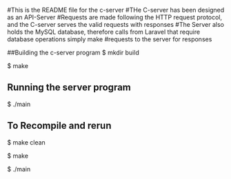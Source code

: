 #This is the README file for the c-server
#THe C-server has been designed as an API-Server
#Requests are made following the HTTP request protocol, and the C-server serves the valid requests with responses
#The Server also holds the MySQL database, therefore calls from Laravel that require database operations simply make 
#requests to the server for responses

##Building the c-server program
$ mkdir build

$ make

## Running the server program
$ ./main

## To Recompile and rerun
$ make clean

$ make

$ ./main

